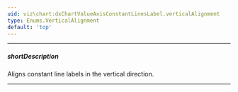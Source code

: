 ```yaml
---
uid: viz\chart:dxChartValueAxisConstantLinesLabel.verticalAlignment
type: Enums.VerticalAlignment
default: 'top'
---
```

---
##### shortDescription
Aligns constant line labels in the vertical direction.

---
<!--
&lt;!-- Description goes here --&gt;
-->